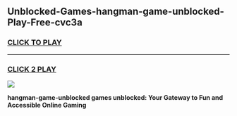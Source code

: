 
## Unblocked-Games-hangman-game-unblocked-Play-Free-cvc3a
<h3>
<a href="https://premium76.site?title=hangman-game-unblocked&ref=20M">CLICK TO PLAY</a></h3>
<hr>

<h3>
<a href="https://premium76.site?title=hangman-game-unblocked&ref=20M">CLICK 2 PLAY</a>
  
</h3>

<a href="https://premium76.site?title=hangman-game-unblocked&ref=19M"><img src="https://clearcache.store/games.png"></a>


**hangman-game-unblocked games unblocked: Your Gateway to Fun and Accessible Online Gaming**
